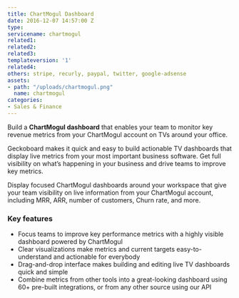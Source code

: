 ```yaml
---
title: ChartMogul Dashboard
date: 2016-12-07 14:57:00 Z
type: 
servicename: chartmogul
related1: 
related2: 
related3: 
templateversion: '1'
related4: 
others: stripe, recurly, paypal, twitter, google-adsense
assets:
- path: "/uploads/chartmogul.png"
  name: chartmogul
categories:
- Sales & Finance
---
```


Build a **ChartMogul dashboard** that enables your team to monitor key revenue metrics from your ChartMogul account on TVs around your office.

Geckoboard makes it quick and easy to build actionable TV dashboards that display live metrics from your most important business software. 
Get full visibility on what’s happening in your business and drive teams to improve key metrics.

Display focused ChartMogul dashboards around your workspace that give your team visibility on live information from your ChartMogul account, including MRR, ARR, number of customers, Churn rate, and more.


<div class="useful-resources widget-main__inner">
<h3>Key features</h3>
<ul class="resources-links">
<li><span>Focus teams to improve key performance metrics with a highly visible dashboard powered by ChartMogul</span></li>
<li><span>Clear visualizations make metrics and current targets easy-to-understand and actionable for everybody</span></li>
<li><span>Drag-and-drop interface makes building and editing live TV dashboards quick and simple</span></li>
<li><span>Combine metrics from other tools into a great-looking dashboard using 60+ pre-built integrations, or from any other source using our API</span></li>
</ul>
</div>
